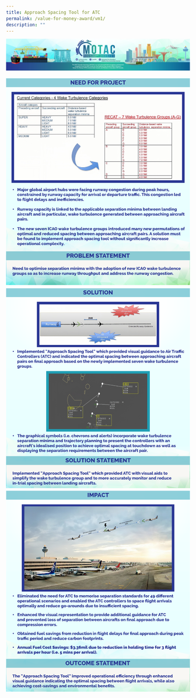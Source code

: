 ```yaml
---
title: Approach Spacing Tool for ATC
permalink: /value-for-money-award/vm1/
description: ""
---
```

![](/images/hero.png)


![](/images/VFM/VM1/e-Panel_VM1_v01_Individual%20Award%20Contents%202.png)
![](/images/VFM/VM1/e-Panel_VM1_v01_Individual%20Award%20Contents%203.png)
![](/images/VFM/VM1/e-Panel_VM1_v01_Individual%20Award%20Contents%204.png)